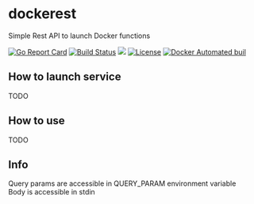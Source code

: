 # dockerest
Simple Rest API to launch Docker functions  

[![Go Report Card](https://goreportcard.com/badge/nanoserverless/dockerest)](http://goreportcard.com/report/nanoserverless/dockerest)
[![Build Status](https://travis-ci.org/nanoserverless/dockerest.svg?branch=master)](https://travis-ci.org/nanoserverless/dockerest)
[![](https://images.microbadger.com/badges/image/nanoserverless/dockerest.svg)](https://microbadger.com/images/nanoserverless/dockerest)
[![License](https://img.shields.io/badge/license-MIT-blue.svg)](https://github.com/nanoserverless/dockerest/blob/master/LICENSE.md)
[![Docker Automated buil](https://img.shields.io/badge/docker--hub-automatic--build-blue.svg)](https://hub.docker.com/r/nanoserverless/dockerest/)

## How to launch service
TODO 

## How to use
TODO

## Info
Query params are accessible in QUERY_PARAM environment variable  
Body is accessible in stdin  
